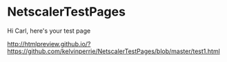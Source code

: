 # NetscalerTestPages
Hi Carl, here's your test page

http://htmlpreview.github.io/?https://github.com/kelvinperrie/NetscalerTestPages/blob/master/test1.html
